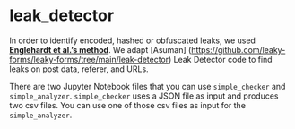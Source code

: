 # leak_detector

In order to identify encoded, hashed or obfuscated leaks, we used **[Englehardt et al.’s method](https://petsymposium.org/2018/files/papers/issue1/paper42-2018-1-source.pdf)**. We adapt [Asuman] (https://github.com/leaky-forms/leaky-forms/tree/main/leak-detector) Leak Detector code to find leaks on post data, referer, and URLs. 

There are two Jupyter Notebook files that you can use `simple_checker` and `simple_analyzer`. `simple_checker` uses a JSON file as input and produces two csv files. You can use one of those csv files as input for the `simple_analyzer`.  